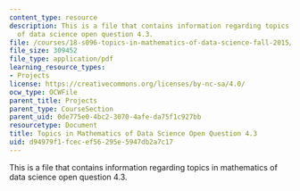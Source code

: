 ```yaml
---
content_type: resource
description: This is a file that contains information regarding topics in mathematics
  of data science open question 4.3.
file: /courses/18-s096-topics-in-mathematics-of-data-science-fall-2015/d94979f1fcecef56295e5947db2a7c17_MIT18_S096F15_Open4.3.pdf
file_size: 309452
file_type: application/pdf
learning_resource_types:
- Projects
license: https://creativecommons.org/licenses/by-nc-sa/4.0/
ocw_type: OCWFile
parent_title: Projects
parent_type: CourseSection
parent_uid: 0de775e0-4bc2-3070-4afe-da75f1c927bb
resourcetype: Document
title: Topics in Mathematics of Data Science Open Question 4.3
uid: d94979f1-fcec-ef56-295e-5947db2a7c17
---
```

This is a file that contains information regarding topics in mathematics of data science open question 4.3.